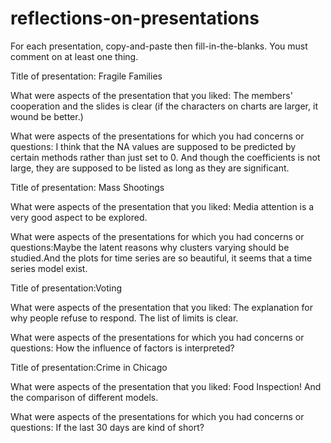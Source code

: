 # reflections-on-presentations

For each presentation, copy-and-paste then fill-in-the-blanks.  You must comment on at least one thing. 



Title of presentation: Fragile Families

What were aspects of the presentation that you liked: The members' cooperation and the slides is clear (if the characters on charts are larger, it wound be better.)

What were aspects of the presentations for which you had concerns or questions: I think that the NA values are supposed to be predicted by certain methods rather than just set to 0. And though the coefficients is not large, they are supposed to be listed as long as they are significant. 






Title of presentation: Mass Shootings

What were aspects of the presentation that you liked: Media attention is a very good aspect to be explored.

What were aspects of the presentations for which you had concerns or questions:Maybe the latent reasons why clusters varying should be studied.And the plots for time series are so beautiful, it seems that a time series model exist.





Title of presentation:Voting

What were aspects of the presentation that you liked: The explanation for why people refuse  to respond. The list of limits is clear.

What were aspects of the presentations for which you had concerns or questions: How the influence of factors is interpreted?





Title of presentation:Crime in Chicago

What were aspects of the presentation that you liked: Food Inspection! And the comparison of different models.

What were aspects of the presentations for which you had concerns or questions: If the last 30 days are kind of short?



